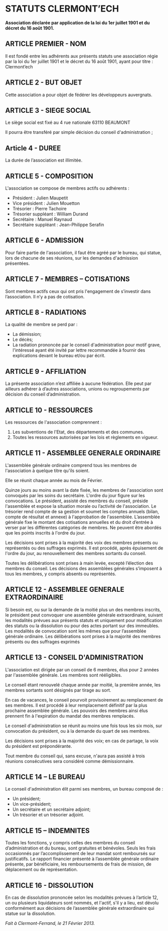 # STATUTS CLERMONT’ECH

**Association déclarée par application de la loi du 1er juillet 1901 et du décret du 16 août 1901.**


## ARTICLE PREMIER - NOM

Il est fondé entre les adhérents aux présents statuts une association régie par la loi du 1er juillet 1901 et le décret du 16 août 1901, ayant pour titre : Clermont’ech


## ARTICLE 2 - BUT OBJET

Cette association a pour objet de fédérer les développeurs auvergnats.


## ARTICLE 3 - SIEGE SOCIAL 

Le siège social est fixé au 4 rue nationale 63110 BEAUMONT

Il pourra être transféré par simple décision du conseil d'administration ; 


## Article 4 - DUREE 

La durée de l’association est illimitée.


## ARTICLE 5 - COMPOSITION 

L'association se compose de membres actifs ou adhérents :

* Président : Julien Maupetit
* Vice président : Julien Mouetton
* Trésorier : Pierre Tachoire
* Trésorier suppléant : William Durand
* Secrétaire : Manuel Raynaud
* Secrétaire suppléant : Jean-Philippe Serafin


## ARTICLE 6 - ADMISSION 

Pour faire partie de l'association, il faut être agréé par le bureau, qui statue, lors de chacune de ses réunions, sur les demandes d'admission présentées. 


## ARTICLE 7 - MEMBRES – COTISATIONS

Sont membres actifs ceux qui ont pris l'engagement de s’investir dans l’association. Il n’y a pas de cotisation.


## ARTICLE 8 - RADIATIONS 

La qualité de membre se perd par :

* La démission;
* Le décès;
* La radiation prononcée par le conseil d'administration pour motif grave, l'intéressé ayant été invité par lettre recommandée à fournir des explications devant le bureau et/ou par écrit.


## ARTICLE 9 - AFFILIATION

La présente association n’est affiliée à aucune fédération.
Elle peut par ailleurs adhérer à d’autres associations, unions ou regroupements par décision du conseil d’administration.


## ARTICLE 10 - RESSOURCES 

Les ressources de l'association comprennent :
1. Les subventions de l'Etat, des départements et des communes.
2. Toutes les ressources autorisées par les lois et règlements en vigueur.


## ARTICLE 11 - ASSEMBLEE GENERALE ORDINAIRE 

L'assemblée générale ordinaire comprend tous les membres de l'association à quelque titre qu'ils soient. 

Elle se réunit chaque année au mois de Février.

Quinze jours au moins avant la date fixée, les membres de l'association sont convoqués par les soins du secrétaire. L'ordre du jour figure sur les convocations. 
Le président, assisté des membres du conseil, préside l'assemblée et expose la situation morale ou l’activité de l'association. 
Le trésorier rend compte de sa gestion et soumet les comptes annuels (bilan, compte de résultat et annexe) à l'approbation de l'assemblée. 
L’assemblée générale fixe le montant des cotisations annuelles et du droit d’entrée à verser par les différentes catégories de membres.
Ne peuvent être abordés que les points inscrits à l'ordre du jour. 

Les décisions sont prises à la majorité des voix des membres présents ou représentés ou des suffrages exprimés.
Il est procédé, après épuisement de l'ordre du jour, au renouvellement des membres sortants du conseil.

Toutes les délibérations sont prises à main levée, excepté l’élection des membres du conseil.
Les décisions des assemblées générales s’imposent à tous les membres, y compris absents ou représentés.


## ARTICLE 12 - ASSEMBLEE GENERALE EXTRAORDINAIRE 

Si besoin est, ou sur la demande de la moitié plus un des membres inscrits, le président peut convoquer une assemblée générale extraordinaire, suivant les modalités prévues aux présents statuts et uniquement pour modification des statuts ou la dissolution ou pour des actes portant sur des immeubles.
Les modalités de convocation sont les mêmes que pour l’assemblée générale ordinaire.
Les délibérations sont prises à la majorité des membres présents ou des suffrages exprimés


## ARTICLE 13 - CONSEIL D'ADMINISTRATION 

L'association est dirigée par un conseil de 6 membres, élus pour 2 années par l'assemblée générale. Les membres sont rééligibles. 

Le conseil étant renouvelé chaque année par moitié, la première année, les membres sortants sont désignés par tirage au sort. 

En cas de vacances, le conseil pourvoit provisoirement au remplacement de ses membres. Il est procédé à leur remplacement définitif par la plus prochaine assemblée générale. Les pouvoirs des membres ainsi élus prennent fin à l'expiration du mandat des membres remplacés. 

Le conseil d'administration se réunit au moins une fois tous les six mois, sur convocation du président, ou à la demande du quart de ses membres.

Les décisions sont prises à la majorité des voix; en cas de partage, la voix du président est prépondérante. 

Tout membre du conseil qui, sans excuse, n'aura pas assisté à trois réunions consécutives sera considéré comme démissionnaire. 


## ARTICLE 14 – LE BUREAU 

Le conseil d'administration élit parmi ses membres, un bureau composé de :

* Un président;
* Un vice-président;
* Un secrétaire et un secrétaire adjoint;
* Un trésorier et un trésorier adjoint. 


## ARTICLE 15 – INDEMNITES

Toutes les fonctions, y compris celles des membres du conseil d’administration et du bureau, sont gratuites et bénévoles. Seuls les frais occasionnés par l’accomplissement de leur mandat sont remboursés sur justificatifs. Le rapport financier présenté à l’assemblée générale ordinaire présente, par bénéficiaire, les remboursements de frais de mission, de déplacement ou de représentation.


## ARTICLE 16 - DISSOLUTION 

En cas de dissolution prononcée selon les modalités prévues à l’article 12, un ou plusieurs liquidateurs sont nommés, et l'actif, s'il y a lieu, est dévolu conformément aux décisions de l’assemblée générale extraordinaire qui statue sur la dissolution.


*Fait à Clermont-Ferrand, le 21 Février 2013.*

